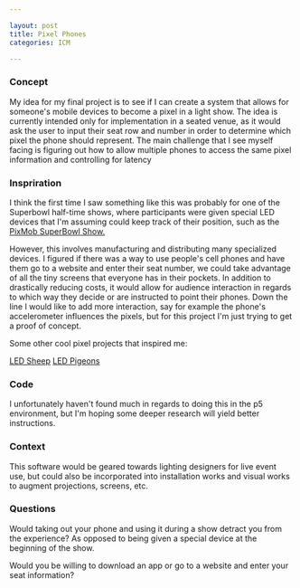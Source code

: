 ```yaml
---

layout: post
title: Pixel Phones
categories: ICM

---
```


### Concept

My idea for my final project is to see if I can create a system that allows for someone's mobile devices to become a pixel in a light show. The idea is currently intended only for implementation in a seated venue, as it would ask the user to input their seat row and number in order to determine which pixel the phone should represent. The main challenge that I see myself facing is figuring out how to allow multiple phones to access the same pixel information and controlling for latency

### Inspriration

I think the first time I saw something like this was probably for one of the Superbowl half-time shows, where participants were given special LED devices that I'm assuming could keep track of their position, such as the [PixMob SuperBowl Show.](https://www.youtube.com/watch?v=PobJFd2XUrE)

However, this involves manufacturing and distributing many specialized devices. I figured if there was a way to use people's cell phones and have them go to a website and enter their seat number, we could take advantage of all the tiny screens that everyone has in their pockets. In addition to drastically reducing costs, it would allow for audience interaction in regards to which way they decide or are instructed to point their phones. Down the line I would like to add more interaction, say for example the phone's accelerometer influences the pixels, but for this project I'm just trying to get a proof of concept. 

Some other cool pixel projects that inspired me:

[LED Sheep](https://www.youtube.com/watch?v=D2FX9rviEhw)
[LED Pigeons](https://www.youtube.com/watch?v=yE_RBqCW49U)

### Code

I unfortunately haven't found much in regards to doing this in the p5 environment, but I'm hoping some deeper research will yield better instructions.

### Context

This software would be geared towards lighting designers for live event use, but could also be incorporated into installation works and visual works to augment projections, screens, etc. 

### Questions

Would taking out your phone and using it during a show detract you from the experience? As opposed to being given a special device at the beginning of the show.

Would you be willing to download an app or go to a website and enter your seat information?



